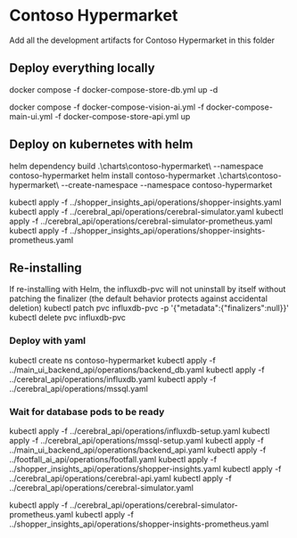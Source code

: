 # Contoso Hypermarket

Add all the development artifacts for Contoso Hypermarket in this folder

## Deploy everything locally

docker compose -f docker-compose-store-db.yml up -d

docker compose -f docker-compose-vision-ai.yml -f docker-compose-main-ui.yml -f docker-compose-store-api.yml up

## Deploy on kubernetes with helm

helm dependency build .\charts\contoso-hypermarket\ --namespace contoso-hypermarket
helm install contoso-hypermarket .\charts\contoso-hypermarket\ --create-namespace --namespace contoso-hypermarket

kubectl apply -f ../shopper_insights_api/operations/shopper-insights.yaml
kubectl apply -f ../cerebral_api/operations/cerebral-simulator.yaml
kubectl apply -f ../cerebral_api/operations/cerebral-simulator-prometheus.yaml
kubectl apply -f ../shopper_insights_api/operations/shopper-insights-prometheus.yaml

## Re-installing

If re-installing with Helm, the influxdb-pvc will not uninstall by itself without patching the finalizer (the default behavior protects against accidental deletion)
kubectl patch pvc influxdb-pvc -p '{"metadata":{"finalizers":null}}'  
kubectl delete pvc influxdb-pvc

### Deploy with yaml

kubectl create ns contoso-hypermarket
kubectl apply -f ../main_ui_backend_api/operations/backend_db.yaml
kubectl apply -f ../cerebral_api/operations/influxdb.yaml
kubectl apply -f ../cerebral_api/operations/mssql.yaml

### Wait for database pods to be ready

kubectl apply -f ../cerebral_api/operations/influxdb-setup.yaml
kubectl apply -f ../cerebral_api/operations/mssql-setup.yaml
kubectl apply -f ../main_ui_backend_api/operations/backend_api.yaml
kubectl apply -f ../footfall_ai_api/operations/footfall.yaml
kubectl apply -f ../shopper_insights_api/operations/shopper-insights.yaml
kubectl apply -f ../cerebral_api/operations/cerebral-api.yaml
kubectl apply -f ../cerebral_api/operations/cerebral-simulator.yaml

kubectl apply -f ../cerebral_api/operations/cerebral-simulator-prometheus.yaml
kubectl apply -f ../shopper_insights_api/operations/shopper-insights-prometheus.yaml
